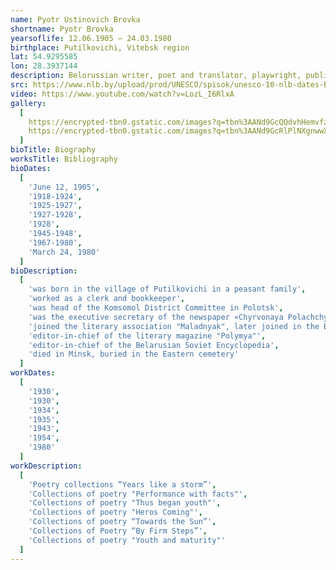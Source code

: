 ```yaml
---
name: Pyotr Ustinovich Brovka
shortname: Pyotr Brovka
yearsoflife: 12.06.1905 — 24.03.1980
birthplace: Putilkovichi, Vitebsk region
lat: 54.9295585
lon: 28.3937144
description: Belorussian writer, poet and translator, playwright, publicist
src: https://www.nlb.by/upload/prod/UNESCO/spisok/unesco-10-nlb-dates-Brouka.jpg
video: https://www.youtube.com/watch?v=LozL_I6RlxA
gallery:
  [
    https://encrypted-tbn0.gstatic.com/images?q=tbn%3AANd9GcQQdvhHemvfz7oeqoGrVFwh09mxCfdlG5-Td_Os930rGmZericr,
    https://encrypted-tbn0.gstatic.com/images?q=tbn%3AANd9GcRlPlNXgnwwX5ltxjChSaIFzn82K_U_elN3BhNhsSOQVIkIPazZ,
  ]
bioTitle: Biography
worksTitle: Bibliography
bioDates: 
  [
    'June 12, 1905',
    '1918-1924',
    '1925-1927',
    '1927-1928',
    '1928',
    '1945-1948',
    '1967-1980',
    'March 24, 1980'
  ]
bioDescription: 
  [
    'was born in the village of Putilkovichi in a peasant family',
    'worked as a clerk and bookkeeper',
    'was head of the Komsomol District Committee in Polotsk',
    'was the executive secretary of the newspaper «Chyrvonaya Polachchyna»',
    'joined the literary association "Maladnyak", later joined in the Belarusian Association of Proletarian Writers',
    'editor-in-chief of the literary magazine "Polymya"',
    'editor-in-chief of the Belarusian Soviet Encyclopedia',
    'died in Minsk, buried in the Eastern cemetery'
  ]
workDates: 
  [
    '1930',
    '1930',
    '1934',
    '1935',
    '1943',
    '1954',
    '1980'
  ]
workDescription: 
  [
    'Poetry collections “Years like a storm”',
    'Collections of poetry "Performance with facts"',
    'Collections of poetry "Thus began youth"',
    'Collections of poetry "Heros Coming"',
    'Collections of poetry “Towards the Sun”',
    'Collections of Poetry “By Firm Steps”',
    'Collections of poetry "Youth and maturity"'
  ]   
--- 
```

